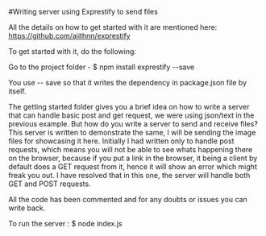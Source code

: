 #Writing server using Exprestify to send files 

All the details on how to get started with it are mentioned here: https://github.com/ajithnn/exprestify

To get started with it, do the following:

Go to the project folder - 
$ npm install exprestify --save 


You use -- save so that it writes the dependency in package.json file by itself. 

The getting started folder gives you a brief idea on how to write a server that can handle basic post and get request, we were using json/text in the previous example. But how do you write a server to send and receive files? This server is written to demonstrate the same, I will be sending the image files for showcasing it here. 
Initially I had written only to handle post requests, which means you will not be able to see whats happening there on the browser, because if you put a link in the browser, it being a client by default does a GET request from it, hence it will show an error which might freak you out. I have resolved that in this one, the server will handle both GET and POST requests.

All the code has been commented and for any doubts or issues you can write back.


To run the server :
$ node index.js 
